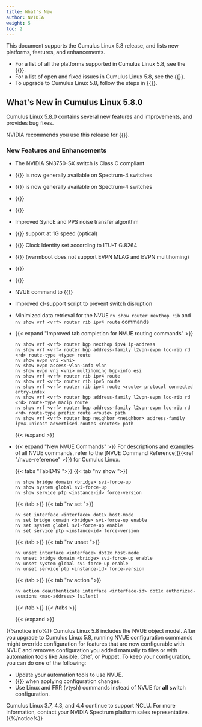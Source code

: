 ```yaml
---
title: What's New
author: NVIDIA
weight: 5
toc: 2
---
```

This document supports the Cumulus Linux 5.8 release, and lists new platforms, features, and enhancements.

- For a list of all the platforms supported in Cumulus Linux 5.8, see the {{<exlink url="www.nvidia.com/en-us/networking/ethernet-switching/hardware-compatibility-list/" text="Hardware Compatibility List (HCL)">}}.
- For a list of open and fixed issues in Cumulus Linux 5.8, see the {{<link title="Cumulus Linux 5.8 Release Notes" text="Cumulus Linux 5.8 Release Notes">}}.
- To upgrade to Cumulus Linux 5.8, follow the steps in {{<link url="Upgrading-Cumulus-Linux">}}.
<!-- vale off -->
## What's New in Cumulus Linux 5.8.0
<!-- vale on -->
Cumulus Linux 5.8.0 contains several new features and improvements, and provides bug fixes.

NVIDIA recommends you use this release for {{<exlink url="https://www.nvidia.com/en-us/networking/spectrumx/" text="Spectrum-X Reference Architecture 1.0">}}.

### New Features and Enhancements
- The NVIDIA SN3750-SX switch is Class C compliant
- {{<link url="Precision-Time-Protocol-PTP" text="PTP">}} is now generally available on Spectrum-4 switches
- {{<link url="Precision-Time-Protocol-PTP/#clock-timestamp-mode" text="PTP one step clock timestamp mode">}} is now generally available on Spectrum-4 switches
- {{<link url="Precision-Time-Protocol-PTP/#noise-transfer-servo" text="PTP Noise Transfer Servo">}}
- {{<link url="Precision-Time-Protocol-PTP/#ptp-version" text="Force PTP version">}}
- Improved SyncE and PPS noise transfer algorithm
- {{<link url="Synchronous-Ethernet-SyncE" text="SyncE">}} support at 1G speed (optical)
- {{<link url="Synchronous-Ethernet-SyncE" text="SyncE">}} Clock Identity set according to ITU-T G.8264
- {{<link url="In-Service-System-Upgrade-ISSU/#restart-mode" text="Warmboot support for VXLAN EVPN">}} (warmboot does not support EVPN MLAG and EVPN multihoming)
- {{<link url="In-Service-System-Upgrade-ISSU/#restart-mode" text="Warmboot support for 802.1X">}}
- {{<link url="802.1X-Interfaces/#host-modes" text="802.1X multi host mode">}}
- NVUE command to {{<link url="VLAN-aware-Bridge-Mode/#keep-svis-perpetually-up" text="keep SVIs always UP">}}
- Improved cl-support script to prevent switch disruption
- Minimized data retrieval for the NVUE `nv show router nexthop rib` and `nv show vrf <vrf> router rib ipv4 route` commands
- {{< expand "Improved tab completion for NVUE routing commands" >}}
  ```
  nv show vrf <vrf> router bgp nexthop ipv4 ip-address
  nv show vrf <vrf> router bgp address-family l2vpn-evpn loc-rib rd <rd> route-type <type> route
  nv show evpn vni <vni>
  nv show evpn access-vlan-info vlan
  nv show evpn vni <vni> multihoming bgp-info esi
  nv show vrf <vrf> router rib ipv4 route
  nv show vrf <vrf> router rib ipv6 route
  nv show vrf <vrf> router rib ipv4 route <route> protocol connected entry-index
  nv show vrf <vrf> router bgp address-family l2vpn-evpn loc-rib rd <rd> route-type macip route
  nv show vrf <vrf> router bgp address-family l2vpn-evpn loc-rib rd <rd> route-type prefix route <route> path
  nv show vrf <vrf> router bgp neighbor <neighbor> address-family ipv4-unicast advertised-routes <routes> path
  ```
  {{< /expand >}}
- {{< expand "New NVUE Commands" >}}
  For descriptions and examples of all NVUE commands, refer to the [NVUE Command Reference]({{<ref "/nvue-reference" >}}) for Cumulus Linux.
  
  {{< tabs "TabID49 ">}}
  {{< tab "nv show ">}}
  
  ```
  nv show bridge domain <bridge> svi-force-up
  nv show system global svi-force-up
  nv show service ptp <instance-id> force-version
  ```

  {{< /tab >}}
  {{< tab "nv set ">}}

  ```
  nv set interface <interface> dot1x host-mode
  nv set bridge domain <bridge> svi-force-up enable
  nv set system global svi-force-up enable
  nv set service ptp <instance-id> force-version
  ```
  
  {{< /tab >}}
  {{< tab "nv unset ">}}
  
  ```
  nv unset interface <interface> dot1x host-mode
  nv unset bridge domain <bridge> svi-force-up enable
  nv unset system global svi-force-up enable
  nv unset service ptp <instance-id> force-version
  ```

  {{< /tab >}}
  {{< tab "nv action ">}}
  
  ```
  nv action deauthenticate interface <interface-id> dot1x authorized-sessions <mac-address> [silent]
  ```

  {{< /tab >}}
  {{< /tabs >}}
  
  {{< /expand >}}

{{%notice info%}}
Cumulus Linux 5.8 includes the NVUE object model. After you upgrade to Cumulus Linux 5.8, running NVUE configuration commands might override configuration for features that are now configurable with NVUE and removes configuration you added manually to files or with automation tools like Ansible, Chef, or Puppet. To keep your configuration, you can do one of the following:
- Update your automation tools to use NVUE.
- {{<link url="NVUE-CLI/#configure-nvue-to-ignore-linux-files" text="Configure NVUE to ignore certain underlying Linux files">}} when applying configuration changes.
- Use Linux and FRR (vtysh) commands instead of NVUE for **all** switch configuration.

Cumulus Linux 3.7, 4.3, and 4.4 continue to support NCLU. For more information, contact your NVIDIA Spectrum platform sales representative.
{{%/notice%}}
